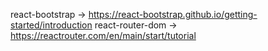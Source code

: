 react-bootstrap -> https://react-bootstrap.github.io/getting-started/introduction
react-router-dom -> https://reactrouter.com/en/main/start/tutorial
